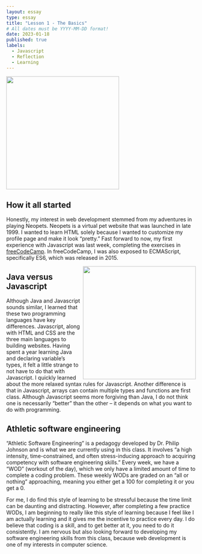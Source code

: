 ```yaml
---
layout: essay
type: essay
title: "Lesson 1 - The Basics"
# All dates must be YYYY-MM-DD format!
date: 2023-01-18
published: true
labels:
  - Javascript
  - Reflection
  - Learning
---
```


<img width="300px" class="rounded float-start pe-4" src="https://www.sunnyneo.com/helppages/oldneo1.jpg">

## How it all started


Honestly, my interest in web development stemmed from my adventures in playing Neopets. Neopets is a virtual pet website that was launched in late 1999. I wanted to learn HTML solely because I wanted to customize my profile page and make it look “pretty.” Fast forward to now, my first experience with Javascript was last week, completing the exercises in [freeCodeCamp](https://www.freecodecamp.org/learn/javascript-algorithms-and-data-structures/). In freeCodeCamp, I was also exposed to ECMAScript, specifically ES6, which was released in 2015. 

<img align = "right" width="300px" class="rounded float-start pe-4" src="https://miro.medium.com/max/1400/1*ymgzIlxykSI7--smaBN5mA.webp">


## Java versus Javascript

Although Java and Javascript sounds similar, I learned that these two programming languages have key differences. Javascript, along with HTML and CSS are the three main languages to building websites. Having spent a year learning Java and declaring variable’s types, it felt a little strange to not have to do that with Javascript. I quickly learned about the more relaxed syntax rules for Javascript. Another difference is that in Javascript, arrays can contain multiple types and functions are first class. Although Javascript seems more forgiving than Java, I do not think one is necessarily “better” than the other – it depends on what you want to do with programming. 




##  Athletic software engineering

“Athletic Software Engineering” is a pedagogy developed by Dr. Philip Johnson and is what we are currently using in this class. It involves “a high intensity, time-constrained, and often stress-inducing approach to acquiring competency with software engineering skills.” Every week, we have a “WOD” (workout of the day), which we only have a limited amount of time to complete a coding problem. These weekly WODs are graded on an “all or nothing” approaching, meaning you either get a 100 for completing it or you get a 0. 

For me, I do find this style of learning to be stressful because the time limit can be daunting and distracting. However, after completing a few practice WODs, I am beginning to really like this style of learning because I feel like I am actually learning and it gives me the incentive to practice every day. I do believe that coding is a skill, and to get better at it, you need to do it consistently. I am nervous but also looking forward to developing my software engineering skills from this class, because web development is one of my interests in computer science. 
